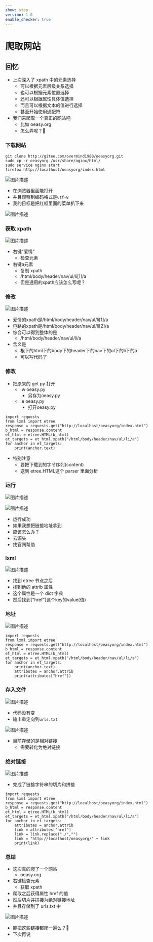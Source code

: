 ```yaml
---
show: step
version: 1.0
enable_checker: true
---
```


# 爬取网站

## 回忆

- 上次深入了 xpath 中的元素选择
  - 可以根据元素层级关系选择
  - 也可以根据元素位置选择
  - 还可以根据属性具体值选择
  - 而且可以根据文本的值进行选择
  - 甚至开始使用通配符
- 我们来爬取一个真正的网站吧
  - 比如 oeasy.org
  - 怎么弄呢？🤔

### 下载网站

```
git clone http://gitee.com/overmind1980/oeasyorg.git
sudo cp -r oeasyorg /usr/share/nginx/html/
sudo service nginx start
firefox http://localhost/oeasyorg/index.html
```

![图片描述](https://doc.shiyanlou.com/courses/uid1190679-20220604-1654324037955)

- 在浏览器里面能打开
- 并且观察到编码格式是`utf-8`
- 我的目标是把红框里面的菜单扒下来

![图片描述](https://doc.shiyanlou.com/courses/uid1190679-20210903-1630651569966)

### 获取 xpath

![图片描述](https://doc.shiyanlou.com/courses/uid1190679-20210902-1630587857006)

- 右键"爱情"
	- 检查元素
- 右键a元素
	- 复制 xpath
	- /html/body/header/nav/ul/li[1]/a
	- 但是通用的xpath应该怎么写呢？

### 修改

![图片描述](https://doc.shiyanlou.com/courses/uid1190679-20220713-1657719955413)

- 爱情的xpath是/html/body/header/nav/ul/li[1]/a
- 电路的xpath是/html/body/header/nav/ul/li[2]/a
- 综合可以得到整体的是
	- /html/body/header/nav/ul/li/a
- 含义是
	- 根下的html下的body下的header下的nav下的ul下的li下的a
	- 可以写代码了

### 修改
- 把原来的 get.py 打开
	- :w oeasy.py
		- 另存为oeasy.py
	- :e oeasy.py
		- 打开oeasy.py

```
import requests
from lxml import etree
response = requests.get("http://localhost/oeasyorg/index.html")
b_html = response.content
et_html = etree.HTML(b_html)
et_targets = et_html.xpath("/html/body/header/nav/ul/li/a")
for anchor in et_targets:
    print(anchor.text)
```

- 特别注意
	- 要把下载到的字节序列(content)
	- 送到 etree.HTML这个 parser 里面分析

### 运行

![图片描述](https://doc.shiyanlou.com/courses/uid1190679-20220713-1657720460765)

![图片描述](https://doc.shiyanlou.com/courses/uid1190679-20210902-1630588074620)

- 运行成功
- 如果我想把链接地址拿到
- 应该怎么办？
- 去源头
- 找官网帮助

### lxml

![图片描述](https://doc.shiyanlou.com/courses/uid1190679-20210902-1630588320923)

- 找到 etree 节点之后
- 找到他的 attrib 属性
- 这个属性是一个 dict 字典
- 然后找到["href"]这个key的value(值)

### 地址

![图片描述](https://doc.shiyanlou.com/courses/uid1190679-20220713-1657720604266)

```
import requests
from lxml import etree
response = requests.get("http://localhost/oeasyorg/index.html")
b_html = response.content
et_html = etree.HTML(b_html)
et_targets = et_html.xpath("/html/body/header/nav/ul/li/a")
for anchor in et_targets:
    print(anchor.text)
    attributes = anchor.attrib
    print(attributes["href"])
```

### 存入文件

![图片描述](https://doc.shiyanlou.com/courses/uid1190679-20220713-1657720735051)


- 代码没有变
- 输出重定向到`urls.txt`

![图片描述](https://doc.shiyanlou.com/courses/uid1190679-20220713-1657720819256)

- 目前存储的是相对链接
	- 需要转化为绝对链接

### 绝对链接

![图片描述](https://doc.shiyanlou.com/courses/uid1190679-20220713-1657722183295)

- 完成了链接字符串的切片和拼接

```
import requests
from lxml import etree
response = requests.get("http://localhost/oeasyorg/index.html")
b_html = response.content
et_html = etree.HTML(b_html)
et_targets = et_html.xpath("/html/body/header/nav/ul/li/a")
for anchor in et_targets:
    attributes = anchor.attrib
    link = attributes["href"]
    link = link.replace("./","")
    link = "http://localhost/oeasyorg/" + link
    print(link)
```

### 总结

- 这次真的爬了一个网站
  - oeasy.org
- 右键检查元素
  - 获取 xpath
- 爬取之后获得属性 href 的值
- 然后切片并拼接为绝对链接地址
- 并且存储到了 urls.txt 中

![图片描述](https://doc.shiyanlou.com/courses/uid1190679-20220713-1657722223759)

- 能把这些链接都爬一遍么？🤔
- 下次再说
